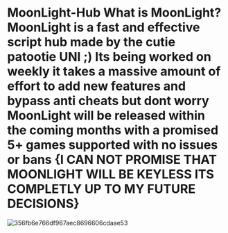 # MoonLight-Hub    What is MoonLight? MoonLight is a fast and effective script hub made by the cutie patootie UNI ;) Its being worked on weekly it takes a massive amount of effort to add new features and bypass anti cheats but dont worry MoonLight will be released within the coming months with a promised 5+ games supported with no issues or bans {I CAN NOT PROMISE THAT MOONLIGHT WILL BE KEYLESS ITS COMPLETLY UP TO MY FUTURE DECISIONS} 






![356fb6e766df967aec8696606cdaae53](https://github.com/UniTheVerse/MoonLight-Hub/assets/141660013/0be52463-5b69-40db-bb60-565657f8b8f3)
